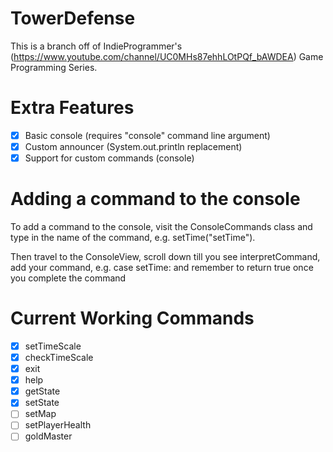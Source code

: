 # TowerDefense
This is a branch off of IndieProgrammer's (https://www.youtube.com/channel/UC0MHs87ehhLOtPQf_bAWDEA) Game Programming Series.

# Extra Features
- [X] Basic console (requires "console" command line argument)
- [X] Custom announcer (System.out.println replacement)
- [X] Support for custom commands (console)

# Adding a command to the console
To add a command to the console, visit the ConsoleCommands class and type in the name of the command, e.g. setTime("setTime"). 

Then travel to the ConsoleView, scroll down till you see interpretCommand, add your command, e.g. case setTime: and remember to return true once you complete the command

# Current Working Commands
- [X] setTimeScale
- [X] checkTimeScale
- [X] exit
- [X] help
- [X] getState
- [X] setState
- [ ] setMap
- [ ] setPlayerHealth
- [ ] goldMaster
